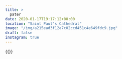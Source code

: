 ```yaml
---
title: >
  pater
date: 2020-01-17T19:17:12+00:00
location: "Saint Paul's Cathedral"
image: "/img/a215ead3f12a7c02ccd451c4e649fdc9.jpg"
draft: false
instagram: true
---
```


{{<photo src="/img/a215ead3f12a7c02ccd451c4e649fdc9.jpg">}}

